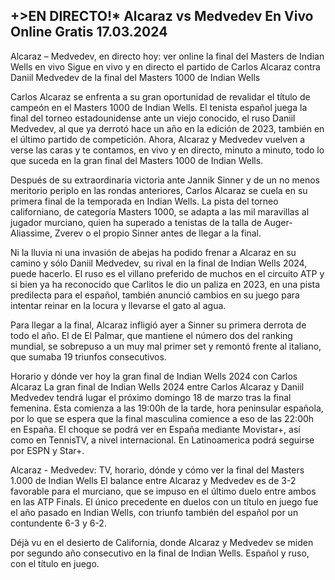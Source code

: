 <h2>+>EN DIRECTO!* Alcaraz vs Medvedev En Vivo Online Gratis 17.03.2024</h2>

Alcaraz – Medvedev, en directo hoy: ver online la final del Masters de Indian Wells en vivo
Sigue en vivo y en directo el partido de Carlos Alcaraz contra Daniil Medvedev de la final del Masters 1000 de Indian Wells

Carlos Alcaraz se enfrenta a su gran oportunidad de revalidar el título de campeón en el Masters 1000 de Indian Wells. El tenista español juega la final del torneo estadounidense ante un viejo conocido, el ruso Daniil Medvedev, al que ya derrotó hace un año en la edición de 2023, también en el último partido de competición. Ahora, Alcaraz y Medvedev vuelven a verse las caras y te contamos, en vivo y en directo, minuto a minuto, todo lo que suceda en la gran final del Masters 1000 de Indian Wells.

Después de su extraordinaria victoria ante Jannik Sinner y de un no menos meritorio periplo en las rondas anteriores, Carlos Alcaraz se cuela en su primera final de la temporada en Indian Wells. La pista del torneo californiano, de categoría Masters 1000, se adapta a las mil maravillas al jugador murciano, quien ha superado a tenistas de la talla de Auger-Aliassime, Zverev o el propio Sinner antes de llegar a la final.

Ni la lluvia ni una invasión de abejas ha podido frenar a Alcaraz en su camino y sólo Daniil Medvedev, su rival en la final de Indian Wells 2024, puede hacerlo. El ruso es el villano preferido de muchos en el circuito ATP y si bien ya ha reconocido que Carlitos le dio un paliza en 2023, en una pista predilecta para el español, también anunció cambios en su juego para intentar reinar en la locura y llevarse el gato al agua.

Para llegar a la final, Alcaraz infligió ayer a Sinner su primera derrota de todo el año. El de El Palmar, que mantiene el número dos del ranking mundial, se sobrepuso a un muy mal primer set y remontó frente al italiano, que sumaba 19 triunfos consecutivos.

Horario y dónde ver hoy la gran final de Indian Wells 2024 con Carlos Alcaraz
La gran final de Indian Wells 2024 entre Carlos Alcaraz y Daniil Medvedev tendrá lugar el próximo domingo 18 de marzo tras la final femenina. Esta comienza a las 19:00h de la tarde, hora peninsular española, por lo que se espera que la final masculina comience a eso de las 22:00h en España. El choque se podrá ver en España mediante Movistar+, así como en TennisTV, a nivel internacional. En Latinoamerica podrá seguirse por ESPN y Star+.

Alcaraz - Medvedev: TV, horario, dónde y cómo ver la final del Masters 1.000 de Indian Wells
El balance entre Alcaraz y Medvedev es de 3-2 favorable para el murciano, que se impuso en el último duelo entre ambos en las ATP Finals. El único precedente en duelos con un título en juego fue el año pasado en Indian Wells, con triunfo también del español por un contundente 6-3 y 6-2.

Déjà vu en el desierto de California, donde Alcaraz y Medvedev se miden por segundo año consecutivo en la final de Indian Wells. Español y ruso, con el título en juego.
